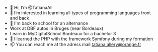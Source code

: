 - 👋 Hi, I’m @TatianaAll
- 👀 I’m interested in learning all types of programming languages front and back
- 🌱 I'm back to school for an alternance
- Work at DBF autos in Bruges (near Bordeaux)
- Learn in MyDigitalSchool Bordeaux for a bachelor 3
- 🌱 I learned the PHP with the framework Symfony during my formation
- 📫 You can reach me at the adress mail tatiana.allery@orange.fr

<!---
TatianaAll/TatianaAll is a ✨ special ✨ repository because its `README.md` (this file) appears on your GitHub profile.
You can click the Preview link to take a look at your changes.
--->
